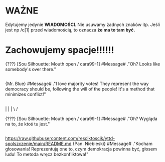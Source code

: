 # WAŻNE
 Edytujemy jedynie **WIADOMOŚCI**. Nie usuwamy żadnych znaków itp. Jeśli jest np /c[1] przed wiadomością, to oznacza **że ma to tam być.**
 # Zachowujemy spacje!!!!!!

{???} [Sou Silhouette: Mouth open / cara99-1]
#Message#
\."Oh? Looks like somebody's over there."
##

{Mr. Blue}
#Message#
\."I love majority votes! They represent the way
 democracy should be, following the will of the people!
 It's a method that minimizes conflict!"
##

 |
 |
 |
\ /

 {???} [Sou Silhouette: Mouth open / cara99-1]
#Message#
\."Oh? Wygląda na to, że ktoś tu jest."
##


https://raw.githubusercontent.com/resciktoscik/yttd-spolszczenie/main/README.md
{Pan. Niebieski}
#Message#
\."Kocham głosowania! Reprezentują one to,
 czym demokracja powinna być, głosem ludu!
 To metoda wręcz bezkonfliktowa!"
##
